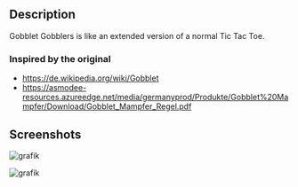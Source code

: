 ## Description
Gobblet Gobblers is like an extended version of a normal Tic Tac Toe.
### Inspired by the original
  - https://de.wikipedia.org/wiki/Gobblet
  - https://asmodee-resources.azureedge.net/media/germanyprod/Produkte/Gobblet%20Mampfer/Download/Gobblet_Mampfer_Regel.pdf
## Screenshots

![grafik](https://user-images.githubusercontent.com/79405000/184544485-e09c3b72-df36-4f10-a7bb-dfe7d0667533.png)

![grafik](https://user-images.githubusercontent.com/79405000/184544511-111244c9-7561-4d97-a9b1-ac14b340701a.png)
